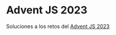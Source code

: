 # Advent JS 2023

Soluciones a los retos del <a href="https://adventjs.dev/" target="_blank">Advent JS 2023</a>

